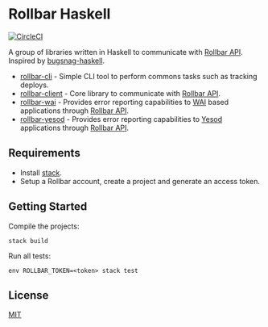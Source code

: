 # Rollbar Haskell

[![CircleCI](https://circleci.com/gh/stackbuilders/rollbar-haskell.svg?style=shield&circle-token=8006d81b2704e6649dddd32146493054b3033bc2)](https://app.circleci.com/pipelines/github/stackbuilders/rollbar-haskell)

A group of libraries written in Haskell to communicate with [Rollbar
API][rollbar-api]. Inspired by
[bugsnag-haskell](https://github.com/pbrisbin/bugsnag-haskell).

- [rollbar-cli](rollbar-cli/) - Simple CLI tool to perform commons tasks such
  as tracking deploys.
- [rollbar-client](rollbar-client/) - Core library to communicate with [Rollbar
  API][rollbar-api].
- [rollbar-wai](rollbar-wai/) - Provides error reporting capabilities to
  [WAI](http://hackage.haskell.org/package/wai) based applications through
  [Rollbar API][rollbar-api].
- [rollbar-yesod](rollbar-yesod/) - Provides error reporting capabilities to
  [Yesod](https://www.yesodweb.com/) applications through [Rollbar
  API][rollbar-api].

## Requirements

- Install [stack](https://docs.haskellstack.org/en/stable/README/).
- Setup a Rollbar account, create a project and generate an access token.

## Getting Started

Compile the projects:

```
stack build
```

Run all tests:

```
env ROLLBAR_TOKEN=<token> stack test
```

## License

[MIT](LICENSE)

[rollbar-api]: https://explorer.docs.rollbar.com/
